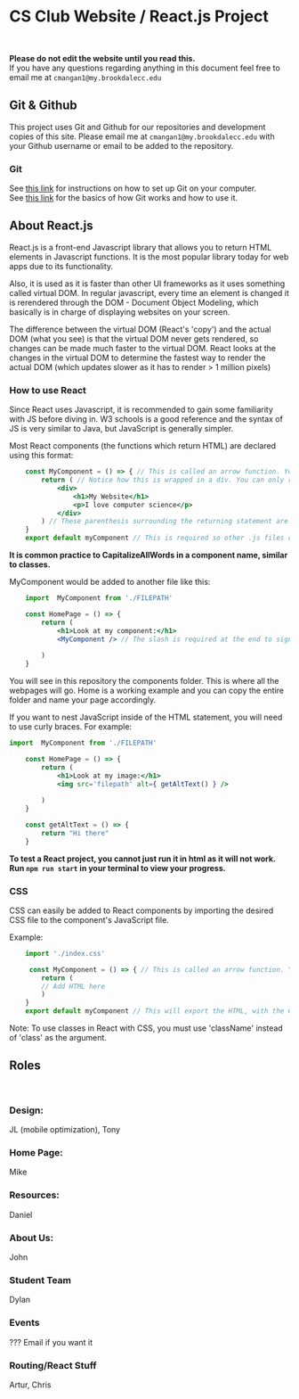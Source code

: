 # CS Club Website / React.js Project
<br>

**Please do not edit the website until you read this.**
<br>
If you have any questions regarding anything in this document feel free to email me at ```cmangan1@my.brookdalecc.edu```
<br>

## Git & Github

This project uses Git and Github for our repositories and development copies of this site. Please email me at ```cmangan1@my.brookdalecc.edu``` with your Github username or email to be added to the repository.
### Git
See <a href='https://www.theodinproject.com/lessons/foundations-setting-up-git'>this link</a> for instructions on how to set up Git on your computer.
<br>
See <a href='https://www.theodinproject.com/lessons/foundations-git-basics'>this link</a> for the basics of how Git works and how to use it.

## About React.js
React.js is a front-end Javascript library that allows you to return HTML elements in Javascript functions.
It is the most popular library today for web apps due to its functionality. 
<br>

 Also, it is used as it is faster than other UI frameworks as it uses something called virtual DOM.
In regular javascript, every time an element is changed it is rerendered through the DOM - Document Object Modeling, which basically is in charge of displaying websites on your screen.
<br> 

The difference between the virtual DOM (React's 'copy') and the actual DOM (what you see) is that the virtual DOM never gets rendered, so changes can be made much faster to the virtual DOM. React looks at the changes in the virtual DOM to determine the fastest way to render the actual DOM (which updates slower as it has to render > 1 million pixels)

### How to use React

Since React uses Javascript, it is recommended to gain some familiarity with JS before diving in. W3 schools is a good reference and the syntax of JS is very similar to Java, but JavaScript is generally simpler.
<br>

Most React components (the functions which return HTML) are declared using this format:
```jsx
    const MyComponent = () => { // This is called an arrow function. You can research the syntax behind it, but it's basically just a function in different syntax..
        return ( // Notice how this is wrapped in a div. You can only return one HTML element per function, but you can nest as many elements inside of that one element. The easiest way to get around this is using a <div> or <> block.
            <div>
                <h1>My Website</h1>
                <p>I love computer science</p>
            </div>
        ) // These parenthesis surrounding the returning statement are required if your return statement is multiple lines long.
    }
    export default myComponent // This is required so other .js files can import your component.
```

**It is common practice to CapitalizeAllWords in a component name, similar to classes.**
<br>

MyComponent would be added to another file like this:
```jsx
    import  MyComponent from './FILEPATH'

    const HomePage = () => {
        return (
            <h1>Look at my component:</h1>
            <MyComponent /> // The slash is required at the end to signify the end of the component if there is not a closing statement.
            
        )
    }
```
You will see in this repository the components folder. This is where all the webpages will go. Home is a working example and you can copy the entire folder and name your page accordingly.
<br>

If you want to nest JavaScript inside of the HTML statement, you will need to use curly braces. For example:
```jsx
import  MyComponent from './FILEPATH'

    const HomePage = () => {
        return (
            <h1>Look at my image:</h1>
            <img src='filepath' alt={ getAltText() } />
            
        )
    }

    const getAltText = () => {
        return "Hi there"
    }
```
**To test a React project, you cannot just run it in html as it will not work. Run ```npm run start``` in your terminal to view your progress.**
### CSS

CSS can easily be added to React components by importing the desired CSS file to the component's JavaScript file.
<br>

Example:
```jsx
    import './index.css'

     const MyComponent = () => { // This is called an arrow function. You can research the syntax behind it, but it's basically just a function in different syntax..
        return (
        // Add HTML here
        )
    }
    export default myComponent // This will export the HTML, with the CSS imported from above styling it.
```
Note: To use classes in React with CSS, you must use 'className' instead of 'class' as the argument.

## Roles
<br>

### Design:
JL (mobile optimization), Tony

### Home Page:
Mike

### Resources:
Daniel

### About Us:
John

### Student Team
Dylan

### Events
??? Email if you want it

### Routing/React Stuff
Artur, Chris
